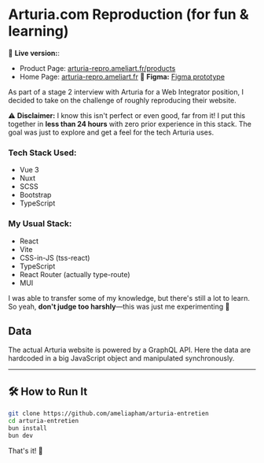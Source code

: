 # Arturia.com Reproduction (for fun & learning)

🔗 **Live version:**:  
   - Product Page: [arturia-repro.ameliart.fr/products](https://arturia-repro.ameliart.fr/products)  
   - Home Page: [arturia-repro.ameliart.fr](https://arturia-repro.ameliart.fr/)
🎨 **Figma:** [Figma prototype](https://www.figma.com/proto/WgNl9ZDDdzyzK45q0zYLcF/Arturia?page-id=1%3A3&node-id=1-1251&viewport=299%2C318%2C0.22&t=fXFDK9mZELT6NZqW-1&scaling=scale-down-width&content-scaling=fixed)  

As part of a stage 2 interview with Arturia for a Web Integrator position, I decided to take on the challenge of roughly reproducing their website.  

⚠️ **Disclaimer:** I know this isn't perfect or even good, far from it! I put this together in **less than 24 hours** with zero prior experience in this stack. The goal was just to explore and get a feel for the tech Arturia uses.  

### Tech Stack Used:
- Vue 3  
- Nuxt  
- SCSS  
- Bootstrap  
- TypeScript  

### My Usual Stack:
- React  
- Vite  
- CSS-in-JS (tss-react)  
- TypeScript  
- React Router (actually type-route)
- MUI  

I was able to transfer some of my knowledge, but there's still a lot to learn. So yeah, **don't judge too harshly**—this was just me experimenting 🥹

## Data

The actual Arturia website is powered by a GraphQL API. Here the data are hardcoded in a big JavaScript object
and manipulated synchronously.  

---

## 🛠 How to Run It

```bash
git clone https://github.com/ameliapham/arturia-entretien
cd arturia-entretien
bun install
bun dev
```

That's it! 🚀  
